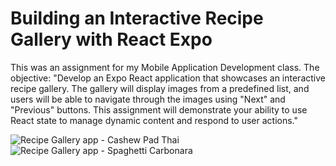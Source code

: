 # Building an Interactive Recipe Gallery with React Expo

This was an assignment for my Mobile Application Development class. The objective: "Develop an Expo React application that showcases an interactive recipe gallery. The gallery will display images from a predefined list, and users will be able to navigate through the images using "Next" and "Previous" buttons. This assignment will demonstrate your ability to use React state to manage dynamic content and respond to user actions."

![Recipe Gallery app - Cashew Pad Thai](https://github.com/nwm516/recipe-gallery-expo/assets/36825393/1244dba2-703f-4183-9b87-a7d3a6d3e7ea) &emsp; &emsp; &emsp;
![Recipe Gallery app - Spaghetti Carbonara](https://github.com/nwm516/recipe-gallery-expo/assets/36825393/2eaba82b-925f-4268-be74-efbd3d88d987)
